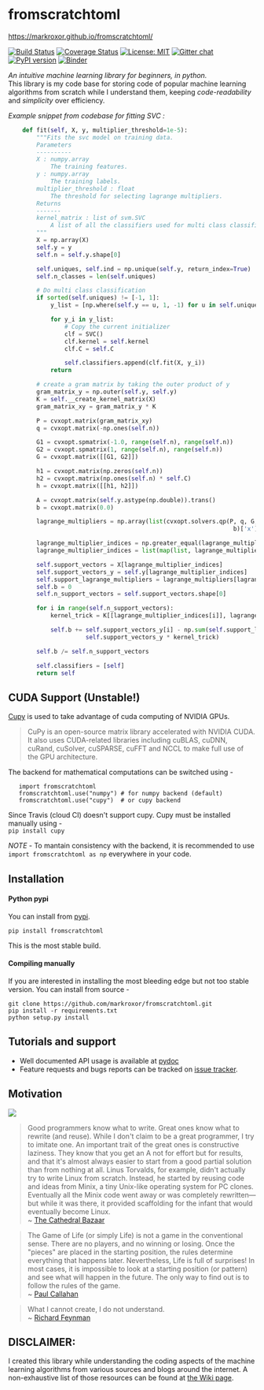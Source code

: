 # fromscratchtoml
https://markroxor.github.io/fromscratchtoml/

[![Build Status](https://travis-ci.org/markroxor/fromscratchtoml.svg?branch=master)](https://travis-ci.org/markroxor/fromscratchtoml)
[![Coverage Status](https://coveralls.io/repos/github/markroxor/fromscratchtoml/badge.svg?branch=master)](https://coveralls.io/github/markroxor/fromscratchtoml?branch=master)
[![License: MIT](https://img.shields.io/badge/License-MIT-blue.svg)](https://opensource.org/licenses/MIT)
[![Gitter chat](https://badges.gitter.im/gitterHQ/gitter.png)](https://gitter.im/jellAIfish/from-scratch-to-ml)
[![PyPI version](https://badge.fury.io/py/fromscratchtoml.svg)](https://badge.fury.io/py/fromscratchtoml)
[![Binder](https://mybinder.org/badge_logo.svg)](https://mybinder.org/v2/gh/markroxor/fromscratchtoml/master)

*An intuitive machine learning library for beginners, in python.*  
This library is my code base for storing code of popular machine learning algorithms from scratch while I understand them, keeping _code-readability_ and _simplicity_ over efficiency.

_Example snippet from codebase for fitting SVC :_
``` python
    def fit(self, X, y, multiplier_threshold=1e-5):
        """Fits the svc model on training data.
        Parameters
        ----------
        X : numpy.array
            The training features.
        y : numpy.array
            The training labels.
        multiplier_threshold : float
            The threshold for selecting lagrange multipliers.
        Returns
        -------
        kernel_matrix : list of svm.SVC
            A list of all the classifiers used for multi class classification
        """
        X = np.array(X)
        self.y = y
        self.n = self.y.shape[0]

        self.uniques, self.ind = np.unique(self.y, return_index=True)
        self.n_classes = len(self.uniques)

        # Do multi class classification
        if sorted(self.uniques) != [-1, 1]:
            y_list = [np.where(self.y == u, 1, -1) for u in self.uniques]

            for y_i in y_list:
                # Copy the current initializer
                clf = SVC()
                clf.kernel = self.kernel
                clf.C = self.C

                self.classifiers.append(clf.fit(X, y_i))
            return

        # create a gram matrix by taking the outer product of y
        gram_matrix_y = np.outer(self.y, self.y)
        K = self.__create_kernel_matrix(X)
        gram_matrix_xy = gram_matrix_y * K

        P = cvxopt.matrix(gram_matrix_xy)
        q = cvxopt.matrix(-np.ones(self.n))

        G1 = cvxopt.spmatrix(-1.0, range(self.n), range(self.n))
        G2 = cvxopt.spmatrix(1, range(self.n), range(self.n))
        G = cvxopt.matrix([[G1, G2]])

        h1 = cvxopt.matrix(np.zeros(self.n))
        h2 = cvxopt.matrix(np.ones(self.n) * self.C)
        h = cvxopt.matrix([[h1, h2]])

        A = cvxopt.matrix(self.y.astype(np.double)).trans()
        b = cvxopt.matrix(0.0)

        lagrange_multipliers = np.array(list(cvxopt.solvers.qp(P, q, G, h, A,
                                                                b)['x']))

        lagrange_multiplier_indices = np.greater_equal(lagrange_multipliers, multiplier_threshold)
        lagrange_multiplier_indices = list(map(list, lagrange_multiplier_indices.nonzero()))[0]

        self.support_vectors = X[lagrange_multiplier_indices]
        self.support_vectors_y = self.y[lagrange_multiplier_indices]
        self.support_lagrange_multipliers = lagrange_multipliers[lagrange_multiplier_indices]
        self.b = 0
        self.n_support_vectors = self.support_vectors.shape[0]

        for i in range(self.n_support_vectors):
            kernel_trick = K[[lagrange_multiplier_indices[i]], lagrange_multiplier_indices]

            self.b += self.support_vectors_y[i] - np.sum(self.support_lagrange_multipliers *
                      self.support_vectors_y * kernel_trick)

        self.b /= self.n_support_vectors

        self.classifiers = [self]
        return self
```

## CUDA Support (Unstable!)
[Cupy](https://cupy.chainer.org/) is used to take advantage of cuda computing of NVIDIA GPUs.
> CuPy is an open-source matrix library accelerated with NVIDIA CUDA. It also uses CUDA-related libraries including cuBLAS, cuDNN, cuRand, cuSolver, cuSPARSE, cuFFT and NCCL to make full use of the GPU architecture.

The backend for mathematical computations can be switched using -   
```python3
   import fromscratchtoml
   fromscratchtoml.use("numpy") # for numpy backend (default)
   fromscratchtoml.use("cupy")  # or cupy backend
```
Since Travis (cloud CI) doesn't support cupy. Cupy must be installed manually using -   
`pip install cupy`

_NOTE_ - To mantain consistency with the backend, it is recommended to use `import fromscratchtoml as np` everywhere in your code.

## Installation
#### Python pypi <a name="pypi"></a>
You can install from [pypi](https://pypi.org/project/fromscratchtoml/).

    pip install fromscratchtoml

This is the most stable build.


#### Compiling manually <a name="manual"></a>
If you are interested in installing the most bleeding edge but not too stable version. You can install
from source -  


    git clone https://github.com/markroxor/fromscratchtoml.git
    pip install -r requirements.txt  
    python setup.py install

## Tutorials and support
* Well documented API usage is available at [pydoc](https://www.pydoc.io/pypi/fromscratchtoml-0.0.1/)
* Feature requests and bugs reports can be tracked on [issue tracker](https://github.com/markroxor/fromscratchtoml/issues).

## Motivation

![](https://imgs.xkcd.com/comics/tasks.png)   
> Good programmers know what to write. Great ones know what to rewrite (and reuse).
While I don't claim to be a great programmer, I try to imitate one. An important trait of the great ones is constructive laziness. They know that you get an A not for effort but for results, and that it's almost always easier to start from a good partial solution than from nothing at all.
Linus Torvalds, for example, didn't actually try to write Linux from scratch. Instead, he started by reusing code and ideas from Minix, a tiny Unix-like operating system for PC clones. Eventually all the Minix code went away or was completely rewritten—but while it was there, it provided scaffolding for the infant that would eventually become Linux.  
~ [The Cathedral Bazaar](http://www.catb.org/esr/writings/cathedral-bazaar/cathedral-bazaar/ar01s02.html)

> The Game of Life (or simply Life) is not a game in the conventional sense. There
are no players, and no winning or losing. Once the "pieces" are placed in the
starting position, the rules determine everything that happens later.
Nevertheless, Life is full of surprises! In most cases, it is impossible to look
at a starting position (or pattern) and see what will happen in the future. The
only way to find out is to follow the rules of the game.  
~ [Paul Callahan](http://www.math.com/students/wonders/life/life.html)

> What I cannot create, I do not understand.  
~ [Richard Feynman](https://en.wikiquote.org/wiki/Richard_Feynman)

## DISCLAIMER:
I created this library while understanding the coding aspects of the machine learning algorithms from various sources and blogs around the internet. A non-exhaustive list of those resources can be found at [the Wiki page](https://github.com/markroxor/fromscratchtoml/wiki).
